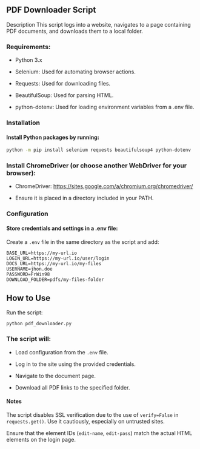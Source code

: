 
## PDF Downloader Script
Description
This script logs into a website, navigates to a page containing PDF documents, and downloads them to a local folder.

### Requirements:
- Python 3.x

- Selenium: Used for automating browser actions.

- Requests: Used for downloading files.

- BeautifulSoup: Used for parsing HTML.

- python-dotenv: Used for loading environment variables from a .env file.

### Installation

#### Install Python packages by running:

```bash
python -m pip install selenium requests beautifulsoup4 python-dotenv
```

### Install ChromeDriver (or choose another WebDriver for your browser):

- ChromeDriver: https://sites.google.com/a/chromium.org/chromedriver/

- Ensure it is placed in a directory included in your PATH.

### Configuration

#### Store credentials and settings in a .env file:

Create a `.env` file in the same directory as the script and add:

```
BASE_URL=https://my-url.io
LOGIN_URL=https://my-url.io/user/login
DOCS_URL=https://my-url.io/my-files
USERNAME=jhon.doe
PASSWORD=FrWin98
DOWNLOAD_FOLDER=pdfs/my-files-folder
```

## How to Use
Run the script:
```
python pdf_downloader.py
```

### The script will:
- Load configuration from the `.env` file.

- Log in to the site using the provided credentials.

- Navigate to the document page.

- Download all PDF links to the specified folder.

#### Notes
The script disables SSL verification due to the use of `verify=False` in `requests.get()`. Use it cautiously, especially on untrusted sites.

Ensure that the element IDs (`edit-name`, `edit-pass`) match the actual HTML elements on the login page.


